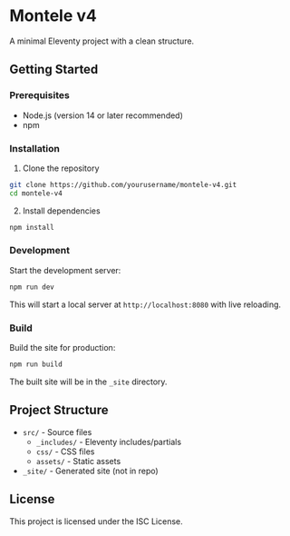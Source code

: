 # Montele v4

A minimal Eleventy project with a clean structure.

## Getting Started

### Prerequisites

- Node.js (version 14 or later recommended)
- npm

### Installation

1. Clone the repository
```bash
git clone https://github.com/yourusername/montele-v4.git
cd montele-v4
```

2. Install dependencies
```bash
npm install
```

### Development

Start the development server:
```bash
npm run dev
```

This will start a local server at `http://localhost:8080` with live reloading.

### Build

Build the site for production:
```bash
npm run build
```

The built site will be in the `_site` directory.

## Project Structure

- `src/` - Source files
  - `_includes/` - Eleventy includes/partials
  - `css/` - CSS files
  - `assets/` - Static assets
- `_site/` - Generated site (not in repo)

## License

This project is licensed under the ISC License.
